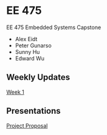 # EE 475

EE 475 Embedded Systems Capstone

* Alex Eidt
* Peter Gunarso
* Sunny Hu
* Edward Wu


## Weekly Updates
[Week 1](weekly_update/week1.md)


## Presentations

[Project Proposal](https://docs.google.com/presentation/d/1L0yTmtHj2N49Bc62OJ8emHn7ki1uWSqm6XyPh2wC9JU/edit?usp=sharing)